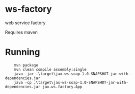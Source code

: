 # ws-factory

web service factory

Requires maven

# Running
```
    mvn package
    mvn clean compile assembly:single
    java -jar .\target\jax-ws-soap-1.0-SNAPSHOT-jar-with-dependencies.jar
    java -cp .\target\jax-ws-soap-1.0-SNAPSHOT-jar-with-dependencies.jar jax.ws.factory.App
```